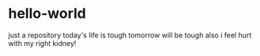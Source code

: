 # hello-world
just a repository
today's life is tough
tomorrow will be tough also
i feel hurt with my right kidney!

